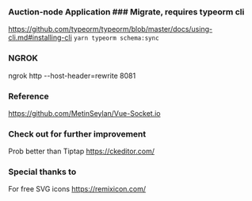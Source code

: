### Auction-node Application ### Migrate, requires typeorm cli

https://github.com/typeorm/typeorm/blob/master/docs/using-cli.md#installing-cli
`yarn typeorm schema:sync`

### NGROK

ngrok http --host-header=rewrite 8081

### Reference

https://github.com/MetinSeylan/Vue-Socket.io

### Check out for further improvement

Prob better than Tiptap
https://ckeditor.com/

### Special thanks to

For free SVG icons
https://remixicon.com/

